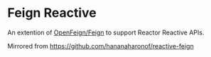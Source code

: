 # Feign Reactive
An extention of [OpenFeign/Feign](https://github.com/OpenFeign/feign) to support Reactor Reactive APIs.

Mirrored from https://github.com/hananaharonof/reactive-feign

